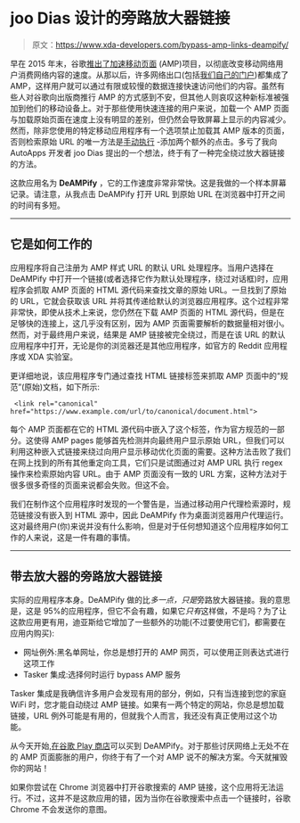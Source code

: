 # joo Dias 设计的旁路放大器链接

> 原文：<https://www.xda-developers.com/bypass-amp-links-deampify/>

早在 2015 年末，谷歌[推出了](https://googleblog.blogspot.com/2015/10/introducing-accelerated-mobile-pages.html)[加速移动页面](https://www.ampproject.org/) (AMP)项目，以彻底改变移动网络用户消费网络内容的速度。从那以后，许多网络出口(包括[我们自己的门户](https://www.xda-developers.com/accelerated-mobile-pages-what-are-they-and-how-do-i-implement-them/))都集成了 AMP，这样用户就可以通过有限或较慢的数据连接快速访问他们的内容。虽然有些人对谷歌向出版商推行 AMP 的方式感到不安，但其他人则哀叹这种新标准被强加到他们的移动设备上。对于那些使用快速连接的用户来说，加载一个 AMP 页面与加载原始页面在速度上没有明显的差别，但仍然会导致屏幕上显示的内容减少。然而，除非您使用的特定移动应用程序有一个选项禁止加载其 AMP 版本的页面，否则检索原始 URL 的唯一方法是[手动执行](https://www.xda-developers.com/google-to-make-it-easier-to-share-the-original-url-on-an-amp-site/) -添加两个额外的点击。多亏了我向 AutoApps 开发者 joo Dias 提出的一个想法，终于有了一种完全绕过放大器链接的方法。

这款应用名为 **DeAMPify** ，它的工作速度非常非常快。这是我做的一个样本屏幕记录。请注意，从我点击 DeAMPify 打开 URL 到原始 URL 在浏览器中打开之间的时间有多短。

* * *

## 它是如何工作的

应用程序将自己注册为 AMP 样式 URL 的默认 URL 处理程序。当用户选择在 DeAMPify 中打开一个链接(或者选择它作为默认处理程序，绕过对话框)时，应用程序会抓取 AMP 页面的 HTML 源代码来查找文章的原始 URL。一旦找到了原始的 URL，它就会获取该 URL 并将其传递给默认的浏览器应用程序。这个过程非常非常快，即使从技术上来说，您仍然在下载 AMP 页面的 HTML 源代码，但是在足够快的连接上，这几乎没有区别，因为 AMP 页面需要解析的数据量相对很小。然而，对于最终用户来说，结果是 AMP 链接被完全绕过，而是在该 URL 的默认应用程序中打开，无论是你的浏览器还是其他应用程序，如官方的 Reddit 应用程序或 XDA 实验室。

更详细地说，该应用程序专门通过查找 HTML 链接标签来抓取 AMP 页面中的“规范”(原始)文档，如下所示:

```
 <link rel="canonical" href="https://www.example.com/url/to/canonical/document.html"> 
```

每个 AMP 页面都在它的 HTML 源代码中嵌入了这个标签，作为官方规范的一部分。这使得 AMP pages 能够首先检测并向最终用户显示原始 URL，但我们可以利用这种嵌入式链接来绕过向用户显示移动优化页面的需要。这种方法击败了我们在网上找到的所有其他重定向工具，它们只是试图通过对 AMP URL 执行 regex 操作来检索原始内容 URL。由于 AMP 页面没有一致的 URL 方案，这种方法对于很多很多奇怪的页面来说都会失败。但这不会。

我们在制作这个应用程序时发现的一个警告是，当通过移动用户代理检索源时，规范链接没有嵌入到 HTML 源中，因此 DeAMPify 作为桌面浏览器用户代理运行。这对最终用户(你)来说并没有什么影响，但是对于任何想知道这个应用程序如何工作的人来说，这是一件有趣的事情。

* * *

## 带去放大器的旁路放大器链接

实际的应用程序本身。DeAMPify 做的比*多一点，只是*旁路放大器链接。我的意思是，这是 95%的应用程序，但它不会有趣，如果它*只有*这样做，不是吗？为了让这款应用更有用，迪亚斯给它增加了一些额外的功能(不过要使用它们，都需要在应用内购买):

*   网址例外:黑名单网址，你总是想打开的 AMP 网页，可以使用正则表达式进行这项工作
*   Tasker 集成:选择何时运行 bypass AMP 服务

Tasker 集成是我确信许多用户会发现有用的部分，例如，只有当连接到您的家庭 WiFi 时，您才能自动绕过 AMP 链接。如果有一两个特定的网站，你总是想加载链接，URL 例外可能是有用的，但就我个人而言，我还没有真正使用过这个功能。

从今天开始,[在谷歌 Play 商店](https://play.google.com/store/apps/details?id=com.joaomgcd.deampify)可以买到 DeAMPify。对于那些讨厌网络上无处不在的 AMP 页面膨胀的用户，你终于有了一个对 AMP 说不的解决方案。今天就摧毁你的网站！

如果你尝试在 Chrome 浏览器中打开谷歌搜索的 AMP 链接，这个应用将无法运行。不过，这并不是这款应用的错，因为当你在谷歌搜索中点击一个链接时，谷歌 Chrome 不会发送你的意图。